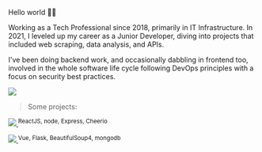 Hello world 🤙🏽

Working as a Tech Professional since 2018, primarily in IT Infrastructure. In 2021, I leveled up my career as a Junior Developer, diving into projects that included web scraping, data analysis, and APIs. 

I've been doing backend work, and occasionally dabbling in frontend too, involved in the whole software life cycle following DevOps principles with a focus on security best practices.


<p align="left">
  <!--<a href="mailto:,@gmail.com" alt="Gmail">
    <img src="https://img.shields.io/badge/-Gmail-FF0000?style=flat-square&labelColor=FF0000&logo=gmail&logoColor=white&link=LINK-DO-SEU-EMAIL" /></a>-->

    
  <a href="https://www.linkedin.com/in/evertonst29/" alt="Linkedin">
    <img src="https://img.shields.io/badge/-Linkedin-0e76a8?style=flat-square&logo=Linkedin&logoColor=white"&link=everton-tenorio />
  </a>
</p>



> Some projects:
  
  <p><a href="https://github.com/everton-tenorio/FutLive/" alt="Futlive">
      <img src="https://img.shields.io/badge/Futlive-Web Scraping-%23121011?style=for-the-badge&logo=Github&logoColor=white"/> 
  </a> <sup>ReactJS, node, Express, Cheerio</sup></p>

  <a href="https://github.com/everton-tenorio/FutLive/" alt="Futlive">
      <img src="https://img.shields.io/badge/Oscar_Awards-Web Scraping-%23121011.svg?style=for-the-badge&logo=Github&logoColor=white"/> 
  </a> <sup>Vue, Flask, BeautifulSoup4, mongodb</sup>
  

<!---### Hi there 👋

https://img.shields.io/badge/githubs-%23121011.svg?style=for-the-badge&logo=github&logoColor=white

Always seeking theoretical and practical knowledge regarding software development best practices, devops culture, cloud computing, automation and troubleshooting.
          
:earth_americas: Living in Maceió, Brazil      

### Skills ###
<img align="left" width="20px" alt="Linux" src="https://upload.wikimedia.org/wikipedia/commons/thumb/3/35/Tux.svg/1200px-Tux.svg.png" />
<img align="left" width="26px" alt="Docker" src="https://cdn4.iconfinder.com/data/icons/logos-and-brands/512/97_Docker_logo_logos-512.png" />
<img align="left" width="26px" alt="Python" src="https://raw.githubusercontent.com/github/explore/80688e429a7d4ef2fca1e82350fe8e3517d3494d/topics/python/python.png" />
<img align="left" width="45px" alt="Django" src="https://1000logos.net/wp-content/uploads/2020/08/Django-Logo.png" />
<img align="left" width="26px" alt="Flask" src="https://cdn.iconscout.com/icon/free/png-256/flask-51-285137.png" />
<img align="left" width="26px" alt="Vue" src="https://upload.wikimedia.org/wikipedia/commons/thumb/9/95/Vue.js_Logo_2.svg/1184px-Vue.js_Logo_2.svg.png" />
<img align="left" width="90px" alt="PostgreSQL" src="https://i.ibb.co/gZxdKd4/oie-l-UMazof-Mm7c-M.png" />

 
--->
